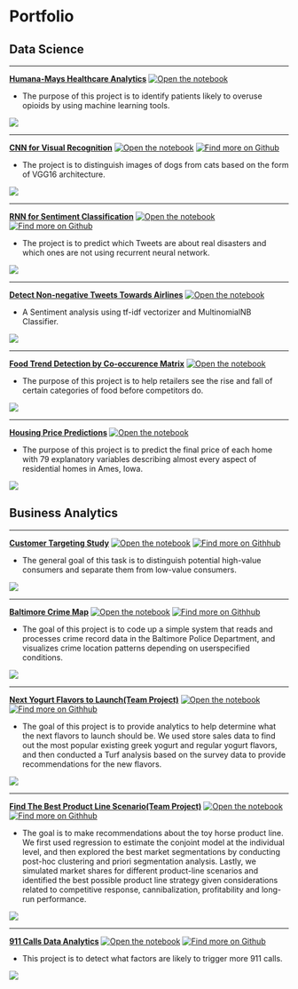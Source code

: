 # Portfolio


## Data Science
---
[**Humana-Mays Healthcare Analytics**](/Humana)
[![Open the notebook](https://img.shields.io/badge/Jupyter-OPen_the_Notebook-9cf?logo=Jupyter)](https://davinaliang.github.io/Humana)
- The purpose of this project is to identify patients likely to overuse opioids by using machine learning tools.
<img src="images/project.png"/>

---
[**CNN for Visual Recognition**](cad/cat_dog)
[![Open the notebook](https://img.shields.io/badge/Jupyter-Notebook-blueviolet?logo=Jupyter)](https://davinaliang.github.io/cad/cat_dog)
[![Find more on Github](https://img.shields.io/badge/GitHub-GitHub-ff96b4?logo=Github)](https://github.com/DavinaLiang/DavinaLiang.github.io/blob/master/cad/cat_dog.ipynb)  
- The project is to distinguish images of dogs from cats based on the form of VGG16 architecture.
<img src="cad/cnn.png"/>

---
[**RNN for Sentiment Classification**](disaster_tweets/disaster)
[![Open the notebook](https://img.shields.io/badge/Jupyter-Notebook-blueviolet?logo=Jupyter)](https://davinaliang.github.io/disaster_tweets/disaster)
[![Find more on Github](https://img.shields.io/badge/GitHub-GitHub-ff96b4?logo=Github)](https://github.com/DavinaLiang/DavinaLiang.github.io/blob/disaster_tweets/disaster.ipynb)  
- The project is to predict which Tweets are about real disasters and which ones are not using recurrent neural network.
<img src="disaster_tweets/disaster2.png"/>

---
[**Detect Non-negative Tweets Towards Airlines**](/Jiawen_Liang)
[![Open the notebook](https://img.shields.io/badge/Jupyter-OPen_the_Notebook-9cf?logo=Jupyter)](https://davinaliang.github.io/Jiawen_Liang)
- A Sentiment analysis using tf-idf vectorizer and MultinomialNB Classifier.
<img src="images/sm.png"/>

---
[**Food Trend Detection by Co-occurence Matrix**](/trend)
[![Open the notebook](https://img.shields.io/badge/Jupyter-OPen_the_Notebook-9cf?logo=Jupyter)](https://davinaliang.github.io/trend)
- The purpose of this project is to help retailers see the rise and fall of certain categories of food before competitors do.
<img src="images/trend.jpg"/>

---
[**Housing Price Predictions**](/housing)
[![Open the notebook](https://img.shields.io/badge/Jupyter-OPen_the_Notebook-9cf?logo=Jupyter)](https://davinaliang.github.io/housing)
- The purpose of this project is to predict the final price of each home with 79 explanatory variables describing almost every aspect of residential homes in Ames, Iowa.
<img src="images/house.jpg"/>


## Business Analytics
---
[**Customer Targeting Study**](/Customer_Targeting2)
[![Open the notebook](https://img.shields.io/badge/Jupyter-Notebook-blueviolet?logo=Jupyter)](https://davinaliang.github.io/Customer_Targeting2)
[![Find more on Githhub](https://img.shields.io/badge/GitHub-GitHub-ff96b4?logo=Github)](https://github.com/DavinaLiang/DavinaLiang.github.io/blob/master/Customer_Targeting.Rmd)
- The general goal of this task is to distinguish potential high-value consumers and separate them from low-value consumers. 
<img src="images/Screen Shot 2019-09-20 at 16.01.41.png?raw=true"/>

---
[**Baltimore Crime Map**](/Crime)
[![Open the notebook](https://img.shields.io/badge/Jupyter-Notebook-blueviolet?logo=Jupyter)](https://davinaliang.github.io/Crime)
[![Find more on Githhub](https://img.shields.io/badge/GitHub-GitHub-ff96b4?logo=Github)](https://github.com/DavinaLiang/DavinaLiang.github.io/blob/master/Crime_Codes.Rmd)
- The goal of this project is to code up a simple system that reads and processes crime record data in the Baltimore Police Department, and visualizes crime location patterns depending on userspecified conditions.
<img src="images/Screen Shot 2019-09-22 at 13.21.42.png?raw=true"/>

---
[**Next Yogurt Flavors to Launch(Team Project)**](/Design/Project2-Full.pdf)
[![Open the notebook](https://img.shields.io/badge/Jupyter-Notebook-blueviolet?logo=Jupyter)](https://davinaliang.github.io/Design/Project2-Full.pdf)
[![Find more on Githhub](https://img.shields.io/badge/GitHub-GitHub-ff96b4?logo=Github)](https://github.com/DavinaLiang/DavinaLiang.github.io/blob/master/Design/Project2-Full.Rmd)
- The goal of this project is to provide analytics to help determine what the next flavors to launch should be. We used store sales data to find out the most popular existing greek yogurt and regular yogurt flavors, and then conducted a Turf analysis based on the survey data to provide recommendations for the new flavors.
<img src="images/yogurt.png?raw=true"/>

---
[**Find The Best Product Line Scenario(Team Project)**](/Design/Group22-Assignment3.pdf)
[![Open the notebook](https://img.shields.io/badge/Jupyter-Notebook-blueviolet?logo=Jupyter)](https://davinaliang.github.io/Design/Group22-Assignment3.pdf)
[![Find more on Githhub](https://img.shields.io/badge/GitHub-GitHub-ff96b4?logo=Github)](https://github.com/DavinaLiang/DavinaLiang.github.io/blob/master/Design/Group22-Assignment3.Rmd)
- The goal is to make recommendations about the toy horse product line. We first used regression to estimate the conjoint model at the individual level, and then explored the best market segmentations by conducting post-hoc clustering and priori segmentation analysis. Lastly, we simulated market shares for different product-line scenarios and identified the best possible product line strategy given considerations related to competitive response, cannibalization, profitability and long-run performance.
<img src="images/horse.jpg?raw=true"/>

---
[**911 Calls Data Analytics**](/911_Calls)
[![Open the notebook](https://img.shields.io/badge/Jupyter-Notebook-blueviolet?logo=Jupyter)](https://davinaliang.github.io/911_Calls)
[![Find more on Github](https://img.shields.io/badge/GitHub-GitHub-ff96b4?logo=Github)](https://github.com/DavinaLiang/DavinaLiang.github.io/blob/master/911_Calls_Codes.ipynb)  
- This project is to detect what factors are likely to trigger more 911 calls.
<img src="images/911.png"/>

